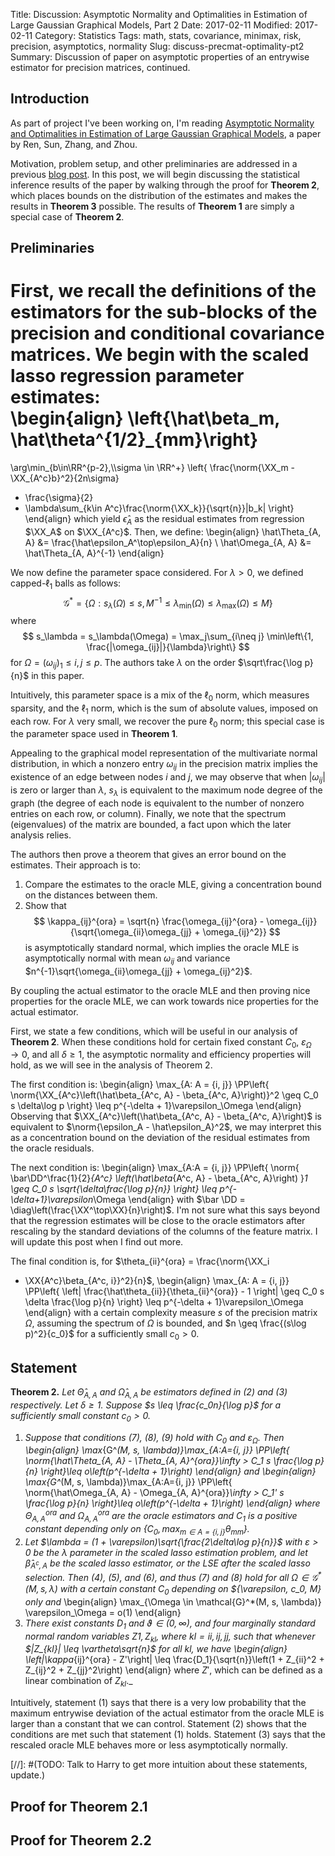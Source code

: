 Title: Discussion: Asymptotic Normality and Optimalities in Estimation of Large Gaussian Graphical Models, Part 2
Date: 2017-02-11
Modified: 2017-02-11
Category: Statistics
Tags: math, stats, covariance, minimax, risk, precision, asymptotics, normality
Slug: discuss-precmat-optimality-pt2
Summary: Discussion of paper on asymptotic properties of an entrywise estimator for precision matrices, continued.
<div style="display:none">
    $$
    \newcommand{\norm}[1]{\left\lVert#1\right\rVert}
    \newcommand{\RR}{\mathbf{R}}
    \newcommand{\DD}{\mathbf{D}}
    \newcommand{\PP}{\mathbf{P}}
    \newcommand{\EE}{\mathbf{E}}
    \newcommand{\XX}{\mathbf{X}}
    \newcommand{\Nn}{\mathcal{N}}
    \newcommand{\Nn}{\mathcal{N}}
    \DeclareMathOperator{\var}{var}
    \DeclareMathOperator{\diag}{diag}
    $$
</div>

## Introduction
As part of project I've been working on, I'm reading [Asymptotic Normality and
Optimalities in Estimation of Large Gaussian Graphical Models](
https://arxiv.org/abs/1309.6024), a paper by Ren, Sun, Zhang, and Zhou.

Motivation, problem setup, and other preliminaries are addressed in a previous
[blog post]({filename}discuss-precmat-optimality-pt1.md).  In this post, we
will begin discussing the statistical inference results of the paper by
walking through the proof for **Theorem 2**, which places bounds on the
distribution of the estimates and makes the results in **Theorem 3** possible.
The results of **Theorem 1** are simply a special case of **Theorem 2**.

## Preliminaries
First, we recall the definitions of the estimators for the sub-blocks of the
precision and conditional covariance matrices.  We begin with the scaled
lasso regression parameter estimates:  
\begin{align}
\left\{\hat\beta_m, \hat\theta^{1/2}_{mm}\right\}
=
\arg\min_{b\in\RR^{p-2},\\\sigma \in \RR^+}
\left\{
\frac{\norm{\XX_m - \XX_{A^c}b}^2}{2n\sigma}
+ \frac{\sigma}{2} 
+ \lambda\sum_{k\in A^c}\frac{\norm{\XX_k}}{\sqrt{n}}|b_k|
\right\}
\end{align}
which yield $\hat\epsilon_A$ as the residual estimates from regression $\XX_A$
on $\XX_{A^c}$.  Then, we define:
\begin{align}
\hat\Theta_{A, A}   &=  \frac{\hat\epsilon_A^\top\epsilon_A}{n} \\
\hat\Omega_{A, A}   &=  \hat\Theta_{A, A}^{-1}
\end{align}

We now define the parameter space considered.  For $\lambda > 0$, we
defined capped-$\ell_1$ balls as follows:
$$
\mathcal{G}^* = \left\{
\Omega: s_\lambda(\Omega) \leq s, M^{-1}
    \leq \lambda_\min(\Omega)
    \leq \lambda_\max(\Omega)
    \leq M
\right\}
$$
where
$$
s_\lambda = s_\lambda(\Omega) = \max_j\sum_{i\neq j}
\min\left\{1, \frac{|\omega_{ij}|}{\lambda}\right\}
$$
for $\Omega = (\omega_{ij})_1\leq i, j\leq p$.  The authors take $\lambda$
on the order $\sqrt\frac{\log p}{n}$ in this paper.

Intuitively, this parameter space is a mix of the $\ell_0$ norm, which
measures sparsity, and the $\ell_1$ norm, which is the sum of absolute
values, imposed on each row.  For $\lambda$ very small, we recover the pure
$\ell_0$ norm; this special case is the parameter space used in **Theorem 1**.

Appealing to the graphical model representation of the multivariate normal
distribution, in which a nonzero entry $\omega_{ij}$ in the precision matrix
implies the existence of an edge between nodes $i$ and $j$, we may observe that
when $|\omega_{ij}|$ is zero or larger than $\lambda$, $s_\lambda$ is
equivalent to the maximum node degree of the graph (the degree of each node is
equivalent to the number of nonzero entries on each row, or column).  Finally,
we note that the spectrum (eigenvalues) of the matrix are bounded, a fact upon
which the later analysis relies.

The authors then prove a theorem that gives an error bound on the estimates.
Their approach is to:

1.  Compare the estimates to the oracle MLE, giving a concentration bound
    on the distances between them.
2.  Show that
    $$
    \kappa_{ij}^{ora} = \sqrt{n}
    \frac{\omega_{ij}^{ora} - \omega_{ij}}
    {\sqrt{\omega_{ii}\omega_{jj} + \omega_{ij}^2}}
    $$
    is asymptotically standard normal, which implies the oracle MLE is
    asymptotically normal with mean $\omega_{ij}$ and variance
    $n^{-1}\sqrt{\omega_{ii}\omega_{jj} + \omega_{ij}^2}$.

By coupling the actual estimator to the oracle MLE and then proving nice
properties for the oracle MLE, we can work towards nice properties for
the actual estimator.

First, we state a few conditions, which will be useful in our analysis of
**Theorem 2**.  When these conditions hold for certain fixed constant $C_0$,
$\varepsilon_\Omega \rightarrow 0$, and all $\delta \geq 1$, the asymptotic
normality and efficiency properties will hold, as we will see in the analysis
of Theorem 2.

The first condition is:
\begin{align}
\max_{A: A = \{i, j\}}
\PP\left\{
\norm{\XX_{A^c}\left(\hat\beta_{A^c, A} - \beta_{A^c, A}\right)}^2
\geq C_0 s \delta\log p
\right\}
\leq p^{-\delta + 1}\varepsilon_\Omega
\end{align}
Observing that $\XX_{A^c}\left(\hat\beta_{A^c, A} - \beta_{A^c, A}\right)$
is equivalent to $\norm{\epsilon_A - \hat\epsilon_A}^2$, we may interpret
this as a concentration bound on the deviation of the residual estimates
from the oracle residuals.

The next condition is:
\begin{align}
\max_{A:A = \{i, j\}}
\PP\left\{
\norm{
    \bar\DD^\frac{1}{2}_{A^c}
    \left(\hat\beta_{A^c, A} - \beta_{A^c, A}\right)
}_1 \geq C_0 s \sqrt{\delta\frac{\log p}{n}}
\right\}
\leq p^{-\delta+1}\varepsilon_\Omega
\end{align}
with $\bar \DD = \diag\left(\frac{\XX^\top\XX}{n}\right)$.  I'm not sure
what this says beyond that the regression estimates will be close to the
oracle estimators after rescaling by the standard deviations of the columns
of the feature matrix.  I will update this post when I find out more.

The final condition is, for $\theta_{ii}^{ora} = \frac{\norm{\XX_i
- \XX{A^c}\beta_{A^c, i}}^2}{n}$,
\begin{align}
\max_{A: A = \{i, j\}}
\PP\left\{
\left|
\frac{\hat\theta_{ii}}{\theta_{ii}^{ora}} - 1
\right| \geq
C_0 s \delta \frac{\log p}{n}
\right\}
\leq p^{-\delta + 1}\varepsilon_\Omega
\end{align}
with a certain complexity measure $s$ of the precision matrix $\Omega$,
assuming the spectrum of $\Omega$ is bounded, and $n \geq \frac{(s\log
p)^2}{c_0}$ for a sufficiently small $c_0 > 0$.  

## Statement
**Theorem 2.** _Let $\hat\Theta_{A, A}$ and $\hat\Omega_{A, A}$ be estimators
defined in (2) and (3) respectively.  Let $\delta \geq 1$.  Suppose $s \leq
\frac{c_0n}{\log p}$ for a sufficiently small constant $c_0 > 0$._

1.  _Suppose that conditions (7), (8), (9) hold with $C_0$ and
    $\varepsilon_\Omega$.  Then
    \begin{align}
    \max_{G^*(M, s, \lambda)}\max_{A:A=\{i, j\}}
    \PP\left\{
        \norm{\hat\Theta_{A, A} - \Theta_{A, A}^{ora}}_\infty
        > C_1 s \frac{\log p}{n}
    \right\}\leq o\left(p^{-\delta + 1}\right)
    \end{align}
    and
    \begin{align}
    \max_{G^*(M, s, \lambda)}\max_{A:A=\{i, j\}}
    \PP\left\{
        \norm{\hat\Omega_{A, A} - \Omega_{A, A}^{ora}}_\infty
        > C_1' s \frac{\log p}{n}
    \right\}\leq o\left(p^{-\delta + 1}\right)
    \end{align}
    where $\Theta^{ora}_{A, A}$ and $\Omega^{ora}_{A, A}$ are the oracle
    estimators and $C_1$ is a positive constant depending only on
    $\{C_0, \max_{m\in A = \{i, j\}}\theta_{mm}\}$._
2.  _Let $\lambda = (1 + \varepsilon)\sqrt{\frac{2\delta\log p}{n}}$ with
    $\varepsilon > 0$ be the $\lambda$ parameter in the scaled lasso
    estimation problem, and let $\hat\beta_{A^c, A}$ be the scaled lasso 
    estimator, or the LSE after the scaled lasso selection.  Then (4),
    (5), and (6), and thus (7) and (8) hold for all $\Omega \in
    \mathcal{G}^*(M, s, \lambda)$ with a certain constant $C_0$ depending on
    $\{\varepsilon, c_0, M\} only and_
    \begin{align}
    \max_{\Omega \in \mathcal{G}^*(M, s, \lambda)} \varepsilon_\Omega = o(1)
    \end{align}
3.  _There exist constants $D_1$ and $\vartheta \in (0, \infty)$, and four
    marginally standard normal random variables $Z1, Z_{kl}$, where $kl = ii,
    ij, jj$, such that whenever $|Z_{kl}| \leq \vartheta\sqrt{n}$ for all $kl$,
    we have
    \begin{align}
    \left|\kappa_{ij}^{ora} - Z'\right|
    \leq
    \frac{D_1}{\sqrt{n}}\left(1 + Z_{ii}^2 + Z_{ij}^2 + Z_{jj}^2\right)
    \end{align}
    where $Z'$, which can be defined as a linear combination of $Z_{kl}$._

Intuitively, statement (1) says that there is a very low probability that
the maximum entrywise deviation of the actual estimator from the oracle MLE
is larger than a constant that we can control.  Statement (2) shows that
the conditions are met such that statement (1) holds.  Statement (3) says that
the rescaled oracle MLE behaves more or less asymptotically normally.

[//]:   #(TODO: Talk to Harry to get more intuition about these statements, update.)

## Proof for Theorem 2.1

## Proof for Theorem 2.2
